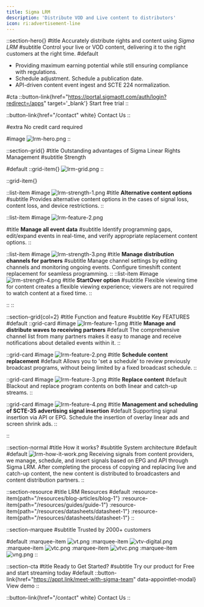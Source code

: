 ```yaml
---
title: Sigma LRM
description: 'Distribute VOD and Live content to distributors'
icon: ri:advertisement-line
---
```


::section-hero{}
#title
Accurately distribute rights and content using _Sigma LRM_
#subtitle
Control your live or VOD content, delivering it to the right customers at the right time.
#default
- Providing maximum earning potential while still ensuring compliance with regulations.
- Schedule adjustment. Schedule a publication date.
- API-driven content event ingest and SCTE 224 normalization.

#cta
::button-link{href="https://portal.sigmaott.com/auth/login?redirect=/apps" target='_blank'}
Start free trial
::

::button-link{href="/contact" white}
Contact Us
::

#extra
No credit card required

#image
![lrm-hero.png](/lrm/lrm-hero.png)
::

::section-grid{}
#title
Outstanding advantages of Sigma Linear Rights Management
#subtitle
Strength


#default
::grid-item{}
![lrm-grid.png](/lrm/lrm-grid.png)
::

::grid-item{}

  ::list-item
  #image
  ![lrm-strength-1.png](/lrm/lrm-strength-1.png)
  #title
  **Alternative content options**
  #subtitle
  Provides alternative content options in the cases of signal loss, content loss, and device restrictions.
  ::

  ::list-item
  #image
  ![lrm-feature-2.png](/lrm/lrm-feature-2.png)

  #title
  **Manage all event data**
  #subtitle
  Identify programming gaps, edit/expand events in real-time, and verify appropriate replacement content options.
  ::

  ::list-item
  #image
  ![lrm-strength-3.png](/lrm/lrm-strength-3.png)
  #title
  **Manage distribution channels for partners**
  #subtitle
  Manage channel settings by editing channels and monitoring ongoing events. Configure timeshift content replacement for seamless programming.
  ::
  ::list-item
  #image
  ![lrm-strength-4.png](/lrm/lrm-strength-4.png)
  #title
  **StartOver option**
  #subtitle
  Flexible viewing time for content creates a flexible viewing experience; viewers are not required to watch content at a fixed time.
  ::

::
::

::section-grid{col=2}
#title
Function and feature
#subtitle
Key FEATURES
#default
  ::grid-card
  #image
  ![lrm-feature-1.png](/lrm/lrm-feature-1.png)
  #title
  **Manage and distribute waves to receiving partners**
  #default
  The comprehensive channel list from many partners makes it easy to manage and receive notifications about detailed events within it.
  ::

  ::grid-card
  #image
  ![lrm-feature-2.png](/lrm/lrm-feature-2.png)
  #title
  **Schedule content replacement**
  #default
  Allows you to 'set a schedule' to review previously broadcast programs, without being limited by a fixed broadcast schedule.
  ::

  ::grid-card
  #image
  ![lrm-feature-3.png](/lrm/lrm-feature-3.png)
  #title
  **Replace content**
  #default
  Blackout and replace program contents on both linear and catch-up streams.
  ::

  ::grid-card
  #image
  ![lrm-feature-4.png](/lrm/lrm-feature-4.png)
  #title
  **Management and scheduling of SCTE-35 advertising signal insertion**
  #default
  Supporting signal insertion via API or EPG. Schedule the insertion of overlay linear ads and screen shrink ads.
  ::

::

::section-normal
#title
How it works?
#subtitle
System architecture
#default
#default
![lrm-how-it-work.png](/lrm/lrm-how-it-work.png)
Receiving signals from content providers, we manage, schedule, and insert signals based on EPG and API through Sigma LRM. After completing the process of copying and replacing live and catch-up content, the new content is distributed to broadcasters and content distribution partners.
::


::section-resource
#title
LRM Resources
#default
:resource-item{path="/resources/blog-articles/blog-1"}
:resource-item{path="/resources/guides/guide-1"}
:resource-item{path="/resources/datasheets/datasheet-1"}
:resource-item{path="/resources/datasheets/datasheet-1"}
::

::section-marquee
#subtitle
Trusted by 2000+ customers

#default
:marquee-item
![vt.png](/testimonial/vt.png)
:marquee-item
![vtv-digital.png](/testimonial/vtv-digital.png)
:marquee-item
![vtc.png](/testimonial/vtc.png)
:marquee-item
![vtvc.png](/testimonial/vtvc.png)
:marquee-item
![vng.png](/testimonial/vng.png)
::

::section-cta
#title
Ready to Get Started?
#subtitle
Try our product for Free and start streaming today
#default
::button-link{href="https://appt.link/meet-with-sigma-team" data-appointlet-modal}
View demo
::

::button-link{href="/contact" white}
  Contact Us
::
